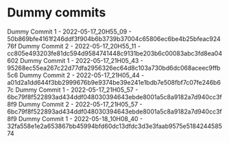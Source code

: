 # Dummy commits

Dummy Commit 1 - 2022-05-17_20H55_09 - 50b869bfe4161f246ddf3f904b6b3739b37004c65806ec6be4b25bfeac92476f
Dummy Commit 2 - 2022-05-17_20H55_11 - cc805e493203fe81dc594d9584741448c9131be203b6c00083abc3fd8ea04602
Dummy Commit 1 - 2022-05-17_21H05_43 - 95268ec55ea267c22d77dfa2956326ec64d8c103a730bd6dc068aceec9ffb5c6
Dummy Commit 2 - 2022-05-17_21H05_44 - a01d2a1dd644f3bb2999676b9e9374be39e241e1bdb7e508fbf7c07fe246b67c
Dummy Commit 1 - 2022-05-17_21H05_57 - 6bc79f8f522893ad434ddf048030394643ebde8001a5c8a9182a7d940cc3f8f9
Dummy Commit 2 - 2022-05-17_21H05_57 - 6bc79f8f522893ad434ddf048030394643ebde8001a5c8a9182a7d940cc3f8f9
Dummy Commit 1 - 2022-05-18_10H08_40 - 32fa558e1e2a653867bb45994bfd60dc13dfdc3d3e3faab9575e518424458574

